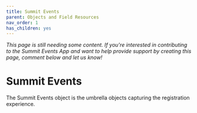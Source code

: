 ```yaml
---
title: Summit Events
parent: Objects and Field Resources
nav_order: 1
has_children: yes
---
```



*This page is still needing some content. If you're interested in contributing to the Summit Events App and want to help provide support by creating this page, comment below and let us know!*

# Summit Events

The Summit Events object is the umbrella objects capturing the registration experience.
